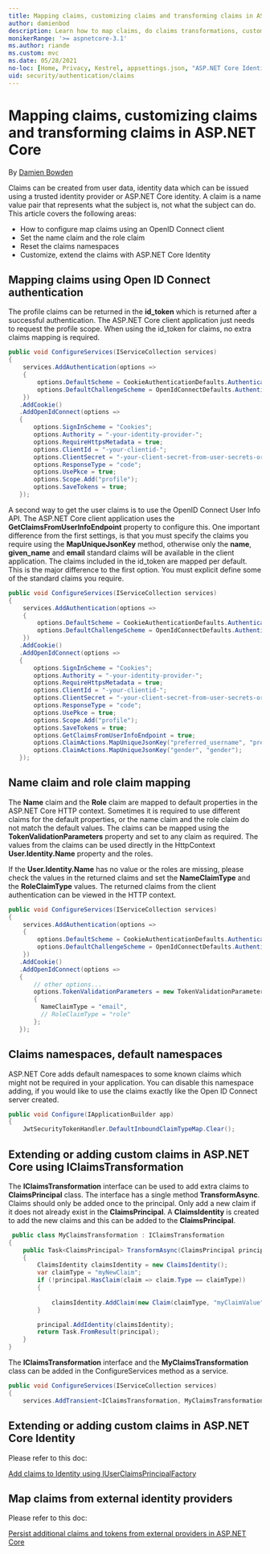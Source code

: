 ```yaml
---
title: Mapping claims, customizing claims and transforming claims in ASP.NET Core
author: damienbod
description: Learn how to map claims, do claims transformations, customize claims.
monikerRange: '>= aspnetcore-3.1'
ms.author: riande
ms.custom: mvc
ms.date: 05/28/2021
no-loc: [Home, Privacy, Kestrel, appsettings.json, "ASP.NET Core Identity", cookie, Cookie, Blazor, "Blazor Server", "Blazor WebAssembly", "Identity", "Let's Encrypt", Razor, SignalR]
uid: security/authentication/claims
---
```

# Mapping claims, customizing claims and transforming claims in ASP.NET Core

By [Damien Bowden](https://github.com/damienbod)

Claims can be created from user data, identity data which can be issued using a trusted identity provider or ASP.NET Core identity. A claim is a name value pair that represents what the subject is, not what the subject can do.
This article covers the following areas:

* How to configure map claims using an OpenID Connect client
* Set the name claim and the role claim
* Reset the claims namespaces
* Customize, extend the claims with ASP.NET Core Identity

## Mapping claims using Open ID Connect authentication

The profile claims can be returned in the **id_token** which is returned after a successful authentication. The ASP.NET Core client application just needs to request the profile scope. When using the id_token for claims, no extra claims mapping is required.

```csharp
public void ConfigureServices(IServiceCollection services)
{
    services.AddAuthentication(options =>
    {
        options.DefaultScheme = CookieAuthenticationDefaults.AuthenticationScheme;
        options.DefaultChallengeScheme = OpenIdConnectDefaults.AuthenticationScheme;
    })
   .AddCookie()
   .AddOpenIdConnect(options =>
   {
       options.SignInScheme = "Cookies";
       options.Authority = "-your-identity-provider-";
       options.RequireHttpsMetadata = true;
       options.ClientId = "-your-clientid-";
       options.ClientSecret = "-your-client-secret-from-user-secrets-or-keyvault";
       options.ResponseType = "code";
       options.UsePkce = true;
       options.Scope.Add("profile");
       options.SaveTokens = true;
   });
```

A second way to get the user claims is to use the OpenID Connect User Info API. The ASP.NET Core client application uses the **GetClaimsFromUserInfoEndpoint** property to configure this. One important difference from the first settings, is that you must specify the claims you require using the **MapUniqueJsonKey** method, otherwise only the **name**, **given_name** and **email** standard claims will be available in the client application. The claims included in the id_token are mapped per default. This is the major difference to the first option. You must explicit define some of the standard claims you require.

```csharp
public void ConfigureServices(IServiceCollection services)
{
    services.AddAuthentication(options =>
    {
        options.DefaultScheme = CookieAuthenticationDefaults.AuthenticationScheme;
        options.DefaultChallengeScheme = OpenIdConnectDefaults.AuthenticationScheme;
    })
   .AddCookie()
   .AddOpenIdConnect(options =>
   {
       options.SignInScheme = "Cookies";
       options.Authority = "-your-identity-provider-";
       options.RequireHttpsMetadata = true;
       options.ClientId = "-your-clientid-";
       options.ClientSecret = "-your-client-secret-from-user-secrets-or-keyvault";
       options.ResponseType = "code";
       options.UsePkce = true;
       options.Scope.Add("profile");
       options.SaveTokens = true;
       options.GetClaimsFromUserInfoEndpoint = true;
       options.ClaimActions.MapUniqueJsonKey("preferred_username", "preferred_username");
       options.ClaimActions.MapUniqueJsonKey("gender", "gender");
   }); 
```

## Name claim and role claim mapping

The **Name** claim and the **Role** claim are mapped to default properties in the ASP.NET Core HTTP context. Sometimes it is required to use different claims for the default properties, or the name claim and the role claim do not match the default values. The claims can be mapped using the **TokenValidationParameters** property and set to any claim as required. The values from the claims can be used directly in the HttpContext **User.Identity.Name** property and the roles.

If the **User.Identity.Name** has no value or the roles are missing, please check the values in the returned claims and set the **NameClaimType** and the **RoleClaimType** values. The returned claims from the client authentication can be viewed in the HTTP context.

```csharp
public void ConfigureServices(IServiceCollection services)
{
    services.AddAuthentication(options =>
    {
        options.DefaultScheme = CookieAuthenticationDefaults.AuthenticationScheme;
        options.DefaultChallengeScheme = OpenIdConnectDefaults.AuthenticationScheme;
    })
   .AddCookie()
   .AddOpenIdConnect(options =>
   {
       // other options...
       options.TokenValidationParameters = new TokenValidationParameters
       {
         NameClaimType = "email", 
         // RoleClaimType = "role"
       };
   });
```

## Claims namespaces, default namespaces

ASP.NET Core adds default namespaces to some known claims which might not be required in your application. You can disable this namespace adding, if you would like to use the claims exactly like the Open ID Connect server created. 

```csharp
public void Configure(IApplicationBuilder app)
{
	JwtSecurityTokenHandler.DefaultInboundClaimTypeMap.Clear();
```

## Extending or adding custom claims in ASP.NET Core using IClaimsTransformation

The **IClaimsTransformation** interface can be used to add extra claims to **ClaimsPrincipal** class. The interface has a single method **TransformAsync**. Claims should only be added once to the principal. Only add a new claim if it does not already exist in the **ClaimsPrincipal**. A **ClaimsIdentity** is created to add the new claims and this can be added to the **ClaimsPrincipal**.

```csharp
 public class MyClaimsTransformation : IClaimsTransformation
{
	public Task<ClaimsPrincipal> TransformAsync(ClaimsPrincipal principal)
	{
		ClaimsIdentity claimsIdentity = new ClaimsIdentity();
		var claimType = "myNewClaim";
		if (!principal.HasClaim(claim => claim.Type == claimType))
		{
		   
			claimsIdentity.AddClaim(new Claim(claimType, "myClaimValue"));
		}

		principal.AddIdentity(claimsIdentity);
		return Task.FromResult(principal);
	}
}
```

The **IClaimsTransformation** interface and the **MyClaimsTransformation** class can be added in the ConfigureServices method as a service.

```csharp
public void ConfigureServices(IServiceCollection services)
{
	services.AddTransient<IClaimsTransformation, MyClaimsTransformation>();
```

## Extending or adding custom claims in ASP.NET Core Identity

Please refer to this doc:

[Add claims to Identity using IUserClaimsPrincipalFactory](xref:security/authentication/add-user-data#add-claims-to-identity-using-iuserclaimsprincipalfactory)

## Map claims from external identity providers

Please refer to this doc:

[Persist additional claims and tokens from external providers in ASP.NET Core](xref:security/authentication/social/additional-claims)
